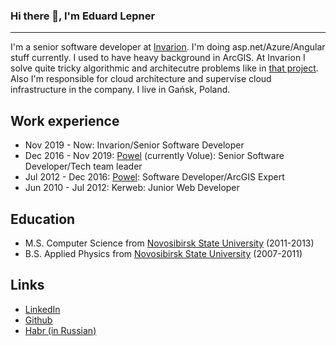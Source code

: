 ### Hi there 👋, I'm Eduard Lepner
--------

I'm a senior software developer at [Invarion](https://invarion.com/). I'm doing asp.net/Azure/Angular stuff currently. I used to have heavy background in ArcGIS. At Invarion I solve quite tricky algorithmic and architecutre problems like in [that project](https://invarion.com/eu/products/rapidpath-online/). Also I'm responsible for cloud architecture and supervise cloud infrastructure in the company.
I live in Gańsk, Poland.

## Work experience
- Nov 2019 - Now: Invarion/Senior Software Developer
- Dec 2016 - Nov 2019: [Powel](https://www.volue.com/) (currently Volue): Senior Software Developer/Tech team leader
- Jul 2012 - Dec 2016: [Powel](https://www.volue.com/): Software Developer/ArcGIS Expert
- Jun 2010 - Jul 2012: Kerweb: Junior Web Developer

## Education
- M.S. Computer Science from [Novosibirsk State University](https://english.nsu.ru/) (2011-2013)
- B.S. Applied Physics from [Novosibirsk State University](https://english.nsu.ru/) (2007-2011)

## Links
- [LinkedIn](https://www.linkedin.com/in/elepner/)
- [Github](https://github.com/elepner)
- [Habr (in Russian)](https://habr.com/users/elepner)

